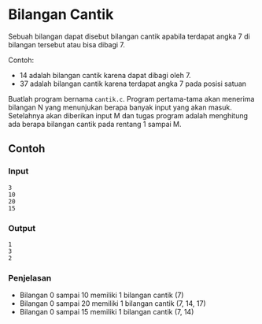 # Bilangan Cantik

Sebuah bilangan dapat disebut bilangan cantik apabila terdapat angka 7 di bilangan tersebut atau bisa dibagi 7.

Contoh:

-   14 adalah bilangan cantik karena dapat dibagi oleh 7.
-   37 adalah bilangan cantik karena terdapat angka 7 pada posisi satuan

Buatlah program bernama `cantik.c`. Program pertama-tama akan menerima bilangan N yang menunjukan berapa banyak input yang akan masuk. Setelahnya akan diberikan input M dan tugas program adalah menghitung ada berapa bilangan cantik pada rentang 1 sampai M.

## Contoh

### Input

```
3
10
20
15
```

### Output

```
1
3
2
```

### Penjelasan

-   Bilangan 0 sampai 10 memiliki 1 bilangan cantik (7)
-   Bilangan 0 sampai 20 memiliki 1 bilangan cantik (7, 14, 17)
-   Bilangan 0 sampai 15 memiliki 1 bilangan cantik (7, 14)
